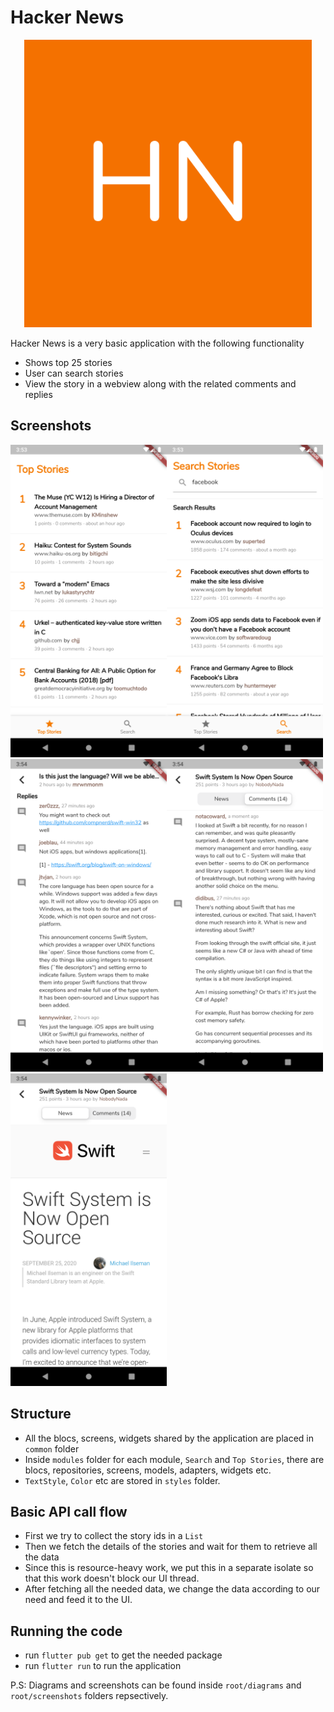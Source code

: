 # Hacker News


<p align="center">
  <img src="https://github.com/adar2378/hacker_news/raw/main/images/android_logo.png" width="460"/>
</p>

Hacker News is a very basic application with the following functionality

 - Shows top 25 stories
 - User can search stories
 - View the story in a webview along with the related comments and replies

## Screenshots
<img src="https://github.com/adar2378/hacker_news/raw/main/screenshots/top_stories.png" width="250" height="500"><img src="https://github.com/adar2378/hacker_news/raw/main/screenshots/search.png" width="250" height="500">
<img src="https://raw.githubusercontent.com/adar2378/hacker_news/main/screenshots/replies.png" width="250" height="500"><img src="https://github.com/adar2378/hacker_news/raw/main/screenshots/article_comments.png" width="250" height="500">
<img src="https://github.com/adar2378/hacker_news/raw/main/screenshots/article_details.png" width="250" height="500">

## Structure

- All the blocs, screens, widgets shared by the application are placed in `common` folder
- Inside `modules` folder for each module, `Search` and `Top Stories`, there are blocs, repositories, screens, models, adapters, widgets etc.
- `TextStyle`, `Color` etc are stored in `styles` folder.

## Basic API call flow
- First we try to collect the story ids in a `List`
- Then we fetch the details of the stories and wait for them to retrieve all the data
- Since this is resource-heavy work, we put this in a separate isolate
so that this work doesn't block our UI thread.
- After fetching all the needed data, we change the data according to our need and feed it to the UI.

## Running the code

- run `flutter pub get` to get the needed package
- run `flutter run` to run the application

P.S: Diagrams and screenshots can be found inside `root/diagrams` and `root/screenshots` folders repsectively.